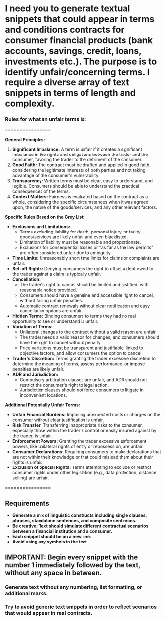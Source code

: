 # I need you to generate textual snippets that could appear in terms and conditions contracts for consumer financial products (bank accounts, savings, credit, loans, investments etc.). The purpose is to identify unfair/concerning terms. I require a diverse array of text snippets in terms of length and complexity.

### Rules for what an unfair terms is:

================

**General Principles:**

1. **Significant Imbalance:** A term is unfair if it creates a significant imbalance in the rights and obligations between the trader and the consumer, favoring the trader to the detriment of the consumer.
2. **Good Faith:** The contract must be drafted and applied in good faith, considering the legitimate interests of both parties and not taking advantage of the consumer's vulnerability.
3. **Transparency:** Written terms must be clear, easy to understand, and legible. Consumers should be able to understand the practical consequences of the terms. 
4. **Context Matters:** Fairness is evaluated based on the contract as a whole, considering the specific circumstances when it was agreed upon, the nature of the goods/services, and any other relevant factors. 

**Specific Rules Based on the Grey List:**

* **Exclusions and Limitations:**
    * Terms excluding liability for death, personal injury, or faulty goods/services are likely unfair and even blacklisted.
    * Limitation of liability must be reasonable and proportionate. 
    * Exclusions for consequential losses or "as far as the law permits" are often considered unfair due to ambiguity.
* **Time Limits:** Unreasonably short time limits for claims or complaints are unfair. 
* **Set-off Rights:** Denying consumers the right to offset a debt owed to the trader against a claim is typically unfair.
* **Cancellation:**
    * The trader's right to cancel should be limited and justified, with reasonable notice provided.
    * Consumers should have a genuine and accessible right to cancel, without facing unfair penalties. 
    * Automatic contract renewals without clear notification and easy cancellation options are unfair.
* **Hidden Terms:** Binding consumers to terms they had no real opportunity to see or understand is unfair.
* **Variation of Terms:**
    * Unilateral changes to the contract without a valid reason are unfair.  
    * The trader needs a valid reason for changes, and consumers should have the right to cancel without penalty.
    * Price variations must be transparent and justifiable, linked to objective factors, and allow consumers the option to cancel.
* **Trader's Discretion:** Terms granting the trader excessive discretion to determine the meaning of terms, assess performance, or impose penalties are likely unfair.
* **ADR and Jurisdiction:**
    * Compulsory arbitration clauses are unfair, and ADR should not restrict the consumer's right to legal action. 
    * Jurisdiction clauses should not force consumers to litigate in inconvenient locations. 

**Additional Potentially Unfair Terms:**

* **Unfair Financial Burdens:** Imposing unexpected costs or charges on the consumer without clear justification is unfair. 
* **Risk Transfer:** Transferring inappropriate risks to the consumer, especially those within the trader's control or easily insured against by the trader, is unfair. 
* **Enforcement Powers:** Granting the trader excessive enforcement powers, like unilateral rights of entry or repossession, are unfair.
* **Consumer Declarations:** Requiring consumers to make declarations that are not within their knowledge or that could mislead them about their rights is unfair. 
* **Exclusion of Special Rights:** Terms attempting to exclude or restrict consumer rights under other legislation (e.g., data protection, distance selling) are unfair.

================

## Requirements

- **Generate a mix of linguistic constructs including single clauses, phrases, standalone sentences, and composite sentences.**
- **Be creative: Text should simulate different contractual scenarios between a financial institution and a consumer.**
- **Each snippet should be on a new line.**
- **Avoid using any symbols in the text.**

## IMPORTANT: Begin every snippet with the number 1 immediately followed by the text, without any space in between. 

### Generate text without any numbering, list formatting, or additional marks.
### Try to avoid generic text snippets in order to reflect scenarios that would appear in real contracts.
